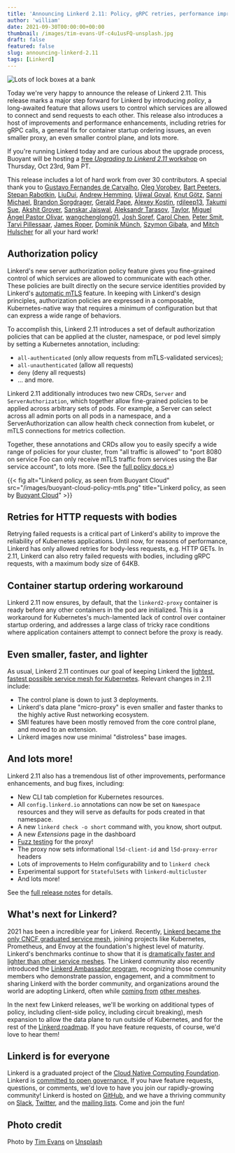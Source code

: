 ```yaml
---
title: 'Announcing Linkerd 2.11: Policy, gRPC retries, performance improvements, and more!'
author: 'william'
date: 2021-09-30T00:00:00+00:00
thumbnail: /images/tim-evans-Uf-c4u1usFQ-unsplash.jpg
draft: false
featured: false
slug: announcing-linkerd-2.11
tags: [Linkerd]
---
```


![Lots of lock boxes at a bank](/images/tim-evans-Uf-c4u1usFQ-unsplash.jpg)

Today we're very happy to announce the release of Linkerd 2.11. This release
marks a major step forward for Linkerd by introducing _policy_, a long-awaited
feature that allows users to control which services are allowed to connect and
send requests to each other. This release also introduces a host of
improvements and performance enhancements, including retries for gRPC calls, a
general fix for container startup ordering issues, an even smaller proxy, an
even smaller control plane, and lots more.

If you're running Linkerd today and are curious about the upgrade process,
Buoyant will be hosting a [free _Upgrading to Linkerd 2.11_
workshop](https://buoyant.io/register/upgrading-to-linkerd-2-11-workshop) on
Thursday, Oct 23rd, 9am PT.

This release includes a lot of hard work from over 30 contributors. A special
thank you to [Gustavo Fernandes de Carvalho](https://github.com/gusfcarvalho),
[Oleg Vorobev](https://github.com/olegy2008), [Bart
Peeters](https://github.com/bartpeeters), [Stepan
Rabotkin](https://github.com/EpicStep),
[LiuDui](https://github.com/xichengliudui), [Andrew
Hemming](https://github.com/drewhemm), [Ujjwal
Goyal](https://github.com/importhuman), [Knut
Götz](https://github.com/knutgoetz), [Sanni
Michael](https://github.com/sannimichaelse), [Brandon
Sorgdrager](https://github.com/bsord), [Gerald
Pape](https://github.com/ubergesundheit), [Alexey
Kostin](https://github.com/rumanzo), [rdileep13](https://github.com/rdileep13),
[Takumi Sue](https://github.com/mikutas), [Akshit
Grover](https://github.com/akshitgrover), [Sanskar
Jaiswal](https://github.com/aryan9600), [Aleksandr
Tarasov](https://github.com/aatarasoff), [Taylor](https://github.com/skinn),
[Miguel Ángel Pastor Olivar](https://github.com/migue),
[wangchenglong01](https://github.com/wangchenglong01), [Josh
Soref](https://github.com/jsoref), [Carol Chen](https://github.com/kipply),
[Peter Smit](https://github.com/psmit), [Tarvi
Pillessaar](https://github.com/tarvip), [James
Roper](https://github.com/jroper), [Dominik
Münch](https://github.com/muenchdo), [Szymon
Gibała](https://github.com/Szymongib), and [Mitch
Hulscher](https://github.com/mhulscher) for all your hard work!

## Authorization policy

Linkerd's new server authorization policy feature gives you fine-grained
control of which services are allowed to communicate with each other. These
policies are built directly on the secure service identities provided by
Linkerd's [automatic mTLS](/2.11/features/automatic-mtls/) feature. In keeping
with Linkerd's design principles, authorization policies are expressed in a
composable, Kubernetes-native way that requires a minimum of configuration but
that can express a wide range of behaviors.

To accomplish this, Linkerd 2.11 introduces a set of default authorization
policies that can be applied at the cluster, namespace, or pod level simply by
setting a Kubernetes annotation, including:

* `all-authenticated` (only allow requests from mTLS-validated services);
* `all-unauthenticated` (allow all requests)
* `deny` (deny all requests)
* ... and more.

Linkerd 2.11 additionally introduces two new CRDs, `Server` and
`ServerAuthorization`, which together allow fine-grained policies to be applied
across arbitrary sets of pods. For example, a Server can select across all
admin ports on all pods in a namespace, and a ServerAuthorization can allow
health check connection from kubelet, or mTLS connections for metrics
collection.

Together, these annotations and CRDs allow you to easily specify a wide range
of policies for your cluster, from "all traffic is allowed" to "port 8080 on
service Foo can only receive mTLS traffic from services using the Bar service
account", to lots more. (See the [full policy docs
&raquo;](/2.11/features/authorization-policy/))

{{< fig
    alt="Linkerd policy, as seen from Buoyant Cloud"
    src="/images/buoyant-cloud-policy-mtls.png"
    title="Linkerd policy, as seen by [Buoyant Cloud](https://buoyant.io/cloud)" >}}

## Retries for HTTP requests with bodies

Retrying failed requests is a critical part of Linkerd's ability to improve the
reliability of Kubernetes applications. Until now, for reasons of performance,
Linkerd has only allowed retries for body-less requests, e.g. HTTP GETs. In
2.11, Linkerd can also retry failed requests with bodies, including gRPC
requests, with a maximum body size of 64KB.

## Container startup ordering workaround

Linkerd 2.11 now ensures, by default, that the `linkerd2-proxy` container is
ready before any other containers in the pod are initialized. This is a
workaround for Kubernetes's much-lamented lack of control over container
startup ordering, and addresses a large class of tricky race conditions where
application containers attempt to connect before the proxy is ready.

## Even smaller, faster, and lighter

As usual, Linkerd 2.11 continues our goal of keeping Linkerd the [lightest,
fastest possible service mesh for
Kubernetes](https://linkerd.io/2021/05/27/linkerd-vs-istio-benchmarks/).
Relevant changes in 2.11 include:

* The control plane is down to just 3 deployments.
* Linkerd's data plane "micro-proxy" is even smaller and faster thanks to the
  highly active Rust networking ecosystem.
* SMI features have been mostly removed from the core control plane, and moved
  to an extension.
* Linkerd images now use minimal "distroless" base images.

## And lots more!

Linkerd 2.11 also has a tremendous list of other improvements, performance
enhancements, and bug fixes, including:

* New CLI tab completion for Kubernetes resources.
* All `config.linkerd.io` annotations can now be set on `Namespace` resources
  and they will serve as defaults for pods created in that namespace.
* A new `linkerd check -o short` command with, you know, short output.
* A new _Extensions_ page in the dashboard
* [Fuzz testing](https://linkerd.io/2021/05/07/fuzz-testing-for-linkerd/) for
  the proxy!
* The proxy now sets informational `l5d-client-id` and `l5d-proxy-error`
  headers
* Lots of improvements to Helm configurability and to `linkerd check`
* Experimental support for `StatefulSets` with `linkerd-multicluster`
* And lots more!

See the [full release
notes](https://github.com/linkerd/linkerd2/releases/tag/stable-2.11.0) for
details.

## What's next for Linkerd?

2021 has been a incredible year for Linkerd. Recently, [Linkerd became the only
CNCF graduated service
mesh](https://linkerd.io/2021/07/28/announcing-cncf-graduation/), joining
projects like Kubernetes, Prometheus, and Envoy at the foundation's highest
level of maturity.  Linkerd's benchmarks continue to show that it is
[dramatically faster and lighter than other service
meshes](https://linkerd.io/2021/05/27/linkerd-vs-istio-benchmarks/). The
Linkerd community also recently introduced the [Linkerd Ambassador
program](https://linkerd.io/2021/08/05/announcing-the-linkerd-ambassador-program/),
recognizing those community members who demonstrate passion, engagement, and a
commitment to sharing Linkerd with the border community, and organizations
around the world are adopting Linkerd, often while [coming
from](https://nais.io/blog/posts/2021/05/changing-service-mesh.html) [other
meshes](https://blog.polymatic.systems/service-mesh-wars-goodbye-istio-b047d9e533c7).

In the next few Linkerd releases, we'll be working on additional types of
policy, including client-side policy, including circuit breaking), mesh
expansion to allow the data plane to run outside of Kubernetes, and for the
rest of the [Linkerd
roadmap](https://github.com/linkerd/linkerd2/blob/main/ROADMAP.md). If you have
feature requests, of course, we'd love to hear them!

## Linkerd is for everyone

Linkerd is a graduated project of the [Cloud Native Computing
Foundation](https://cncf.io/). Linkerd is [committed to open
governance.](/2019/10/03/linkerds-commitment-to-open-governance/) If you have
feature requests, questions, or comments, we'd love to have you join our
rapidly-growing community! Linkerd is hosted on
[GitHub](https://github.com/linkerd/), and we have a thriving community on
[Slack](https://slack.linkerd.io/), [Twitter](https://twitter.com/linkerd), and
the [mailing lists](/community/get-involved/). Come and join the fun!

## Photo credit

Photo by [Tim
Evans](https://unsplash.com/@tjevans?utm_source=unsplash&utm_medium=referral&utm_content=creditCopyText)
on
[Unsplash](https://unsplash.com/s/photos/bank-vault?utm_source=unsplash&utm_medium=referral&utm_content=creditCopyText)
